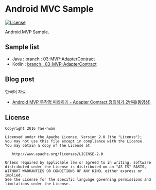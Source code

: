 # Android MVC Sample

[![License](https://img.shields.io/hexpm/l/plug.svg)]()

Android MVP Sample.

## Sample list

- Java : [branch : 03-MVP-AdapterContract](https://github.com/taehwandev/AndroidMVPSample/tree/03-MVP-AdapterContract/app_java)
- Kotlin : [branch : 03-MVP-AdapterContract](https://github.com/taehwandev/AndroidMVPSample/tree/03-MVP-AdapterContract/app_kotlin)

## Blog post

한국어 자료
- [Android MVP 무작정 따라하기 - Adapter Contract 정의하기 2번째(동영상)](http://thdev.tech/androiddev/2016/12/27/Android-MVP-Four-Two.html)

## License

```
Copyright 2016 Tae-hwan

Licensed under the Apache License, Version 2.0 (the "License");
you may not use this file except in compliance with the License.
You may obtain a copy of the License at

   http://www.apache.org/licenses/LICENSE-2.0

Unless required by applicable law or agreed to in writing, software
distributed under the License is distributed on an "AS IS" BASIS,
WITHOUT WARRANTIES OR CONDITIONS OF ANY KIND, either express or implied.
See the License for the specific language governing permissions and
limitations under the License.
```
